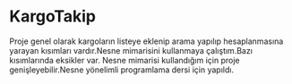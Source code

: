 # KargoTakip
Proje genel olarak kargoların listeye eklenip arama yapılıp hesaplanmasına yarayan kısımları vardır.Nesne mimarisini kullanmaya çalıştım.Bazı kısımlarında eksikler var.
Nesne mimarisi kullandığım için proje genişleyebilir.Nesne yönelimli programlama dersi için yapıldı.
